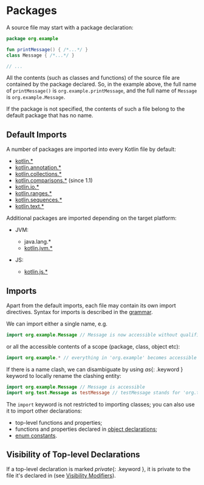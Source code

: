 # Packages

A source file may start with a package declaration:

<div class="sample" markdown="1" theme="idea" data-highlight-only>

```kotlin
package org.example

fun printMessage() { /*...*/ }
class Message { /*...*/ }

// ...
```
</div>

All the contents (such as classes and functions) of the source file are contained by the package declared.
So, in the example above, the full name of `printMessage()` is `org.example.printMessage`,
and the full name of `Message` is `org.example.Message`. 
 
If the package is not specified, the contents of such a file belong to the default package that has no name.

## Default Imports

A number of packages are imported into every Kotlin file by default:

- [kotlin.*](/api/latest/jvm/stdlib/kotlin/index.html)
- [kotlin.annotation.*](/api/latest/jvm/stdlib/kotlin.annotation/index.html)
- [kotlin.collections.*](/api/latest/jvm/stdlib/kotlin.collections/index.html)
- [kotlin.comparisons.*](/api/latest/jvm/stdlib/kotlin.comparisons/index.html)  (since 1.1)
- [kotlin.io.*](/api/latest/jvm/stdlib/kotlin.io/index.html)
- [kotlin.ranges.*](/api/latest/jvm/stdlib/kotlin.ranges/index.html)
- [kotlin.sequences.*](/api/latest/jvm/stdlib/kotlin.sequences/index.html)
- [kotlin.text.*](/api/latest/jvm/stdlib/kotlin.text/index.html)

Additional packages are imported depending on the target platform:

- JVM:
  - java.lang.*
  - [kotlin.jvm.*](/api/latest/jvm/stdlib/kotlin.jvm/index.html)

- JS:    
  - [kotlin.js.*](/api/latest/jvm/stdlib/kotlin.js/index.html)

## Imports

Apart from the default imports, each file may contain its own import directives.
Syntax for imports is described in the [grammar](grammar.html#importHeader).

We can import either a single name, e.g.

<div class="sample" markdown="1" theme="idea" data-highlight-only>

```kotlin
import org.example.Message // Message is now accessible without qualification
```
</div>

or all the accessible contents of a scope (package, class, object etc):

<div class="sample" markdown="1" theme="idea" data-highlight-only>

```kotlin
import org.example.* // everything in 'org.example' becomes accessible
```
</div>

If there is a name clash, we can disambiguate by using *as*{: .keyword } keyword to locally rename the clashing entity:

<div class="sample" markdown="1" theme="idea" data-highlight-only>

```kotlin
import org.example.Message // Message is accessible
import org.test.Message as testMessage // testMessage stands for 'org.test.Message'
```
</div>

The `import` keyword is not restricted to importing classes; you can also use it to import other declarations:

  * top-level functions and properties;
  * functions and properties declared in [object declarations](object-declarations.html#object-declarations);
  * [enum constants](enum-classes.html).

## Visibility of Top-level Declarations

If a top-level declaration is marked *private*{: .keyword }, it is private to the file it's declared in (see [Visibility Modifiers](visibility-modifiers.html)).
